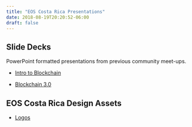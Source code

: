 ```yaml
---
title: "EOS Costa Rica Presentations"
date: 2018-08-19T20:20:52-06:00
draft: false
---
```


## Slide Decks

PowerPoint formatted presentations from previous community meet-ups.

- [Intro to Blockchain](/presentations/introduccionblockchain.pdf)

- [Blockchain 3.0](/presentations/eoscostarica-blockchain3-0.pdf)

## EOS Costa Rica Design Assets

 - [Logos](https://eoscostarica.io/assets.html)